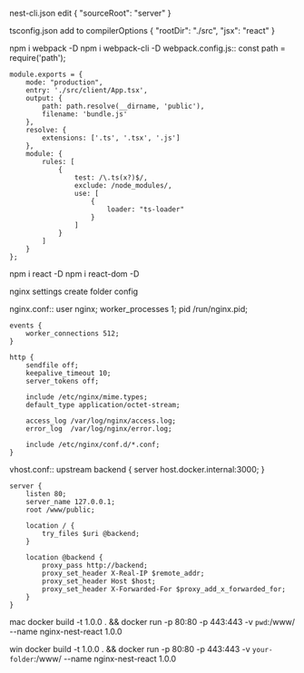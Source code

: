 nest-cli.json edit
{ "sourceRoot": "server" }


tsconfig.json
add to compilerOptions {
    "rootDir": "./src",
    "jsx": "react"
}


npm i webpack -D
npm i webpack-cli -D
    webpack.config.js::
    const path = require('path');
    
    module.exports = {
        mode: "production",
        entry: './src/client/App.tsx',
        output: {
            path: path.resolve(__dirname, 'public'),
            filename: 'bundle.js'
        },
        resolve: {
            extensions: ['.ts', '.tsx', '.js']
        },
        module: {
            rules: [
                {
                    test: /\.ts(x?)$/,
                    exclude: /node_modules/,
                    use: [
                        {
                            loader: "ts-loader"
                        }
                    ]
                }
            ]
        }
    };


npm i react -D
npm i react-dom -D


nginx settings
create folder config

nginx.conf::
    user nginx;
    worker_processes 1;
    pid /run/nginx.pid;
    
    events {
        worker_connections 512;
    }
    
    http {
        sendfile off;
        keepalive_timeout 10;
        server_tokens off;
    
        include /etc/nginx/mime.types;
        default_type application/octet-stream;
    
        access_log /var/log/nginx/access.log;
        error_log  /var/log/nginx/error.log;
    
        include /etc/nginx/conf.d/*.conf;
    }

vhost.conf::
    upstream backend {
        server host.docker.internal:3000;
    }
    
    server {
    	listen 80;
    	server_name 127.0.0.1;
    	root /www/public;
    
    	location / {
    		try_files $uri @backend;
    	}
    
    	location @backend {
    		proxy_pass http://backend;
    		proxy_set_header X-Real-IP $remote_addr;
    		proxy_set_header Host $host;
    		proxy_set_header X-Forwarded-For $proxy_add_x_forwarded_for;
    	}
    }

mac
docker build -t 1.0.0 . && docker run -p 80:80 -p 443:443 -v `pwd`:/www/ --name nginx-nest-react 1.0.0

win
docker build -t 1.0.0 . && docker run -p 80:80 -p 443:443 -v `your-folder`:/www/ --name nginx-nest-react 1.0.0

